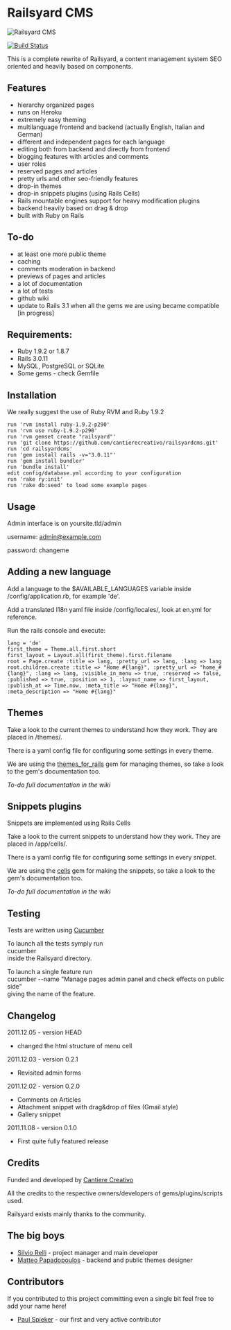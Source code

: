 Railsyard CMS
=============
![Railsyard CMS](http://railsyardcms.org/images/logo_big.jpg "Railsyard CMS")

[![Build Status](https://secure.travis-ci.org/cantierecreativo/railsyardcms.png?branch=master)](http://travis-ci.org/cantierecreativo/railsyardcms)

This is a complete rewrite of Railsyard, a content management system SEO oriented and heavily based on components.


Features
--------
* hierarchy organized pages
* runs on Heroku
* extremely easy theming
* multilanguage frontend and backend (actually English, Italian and German)
* different and independent pages for each language
* editing both from backend and directly from frontend
* blogging features with articles and comments
* user roles
* reserved pages and articles
* pretty urls and other seo-friendly features
* drop-in themes
* drop-in snippets plugins (using Rails Cells)
* Rails mountable engines support for heavy modification plugins 
* backend heavily based on drag & drop
* built with Ruby on Rails

	
To-do
-----
* at least one more public theme
* caching
* comments moderation in backend
* previews of pages and articles
* a lot of documentation
* a lot of tests
* github wiki
* update to Rails 3.1 when all the gems we are using became compatible [in progress]

Requirements:
-------------
* Ruby 1.9.2 or 1.8.7
* Rails 3.0.11
* MySQL, PostgreSQL or SQLite
* Some gems - check Gemfile

Installation
------------
We really suggest the use of Ruby RVM and Ruby 1.9.2

    run 'rvm install ruby-1.9.2-p290'
    run 'rvm use ruby-1.9.2-p290'
    run 'rvm gemset create "railsyard"'
    run 'git clone https://github.com/cantierecreativo/railsyardcms.git'
    run 'cd railsyardcms'
    run 'gem install rails -v="3.0.11"'
    run 'gem install bundler'
    run 'bundle install'
    edit config/database.yml according to your configuration
    run 'rake ry:init'
    run 'rake db:seed' to load some example pages

Usage
-----
Admin interface is on yoursite.tld/admin

username: admin@example.com

password: changeme

Adding a new language
---------------------
Add a language to the $AVAILABLE_LANGUAGES variable inside /config/application.rb, for example 'de'.

Add a translated I18n yaml file inside /config/locales/, look at en.yml for reference.

Run the rails console and execute:

    lang = 'de'
    first_theme = Theme.all.first.short
    first_layout = Layout.all(first_theme).first.filename
    root = Page.create :title => lang, :pretty_url => lang, :lang => lang
    root.children.create :title => "Home #{lang}", :pretty_url => "home_#{lang}", :lang => lang, :visible_in_menu => true, :reserved => false, :published => true, :position => 1, :layout_name => first_layout, :publish_at => Time.now, :meta_title => "Home #{lang}", :meta_description => "Home #{lang}"


Themes
------

Take a look to the current themes to understand how they work. They are placed in /themes/.

There is a yaml config file for configuring some settings in every theme.

We are using the [themes_for_rails](https://github.com/lucasefe/themes_for_rails) gem for managing themes, so take a look to the gem's documentation too.

*To-do full documentation in the wiki*
    
Snippets plugins
----------------
Snippets are implemented using Rails Cells


Take a look to the current snippets to understand how they work. They are placed in /app/cells/.

There is a yaml config file for configuring some settings in every snippet.

We are using the [cells](https://github.com/apotonick/cells) gem for making the snippets, so take a look to the gem's documentation too.

*To-do full documentation in the wiki*


Testing
-------
Tests are written using [Cucumber](http://cukes.info/)

To launch all the tests symply run   
    cucumber   
inside the Railsyard directory.

To launch a single feature run   
    cucumber --name "Manage pages admin panel and check effects on public side"   
giving the name of the feature.

Changelog
---------
2011.12.05 - version HEAD   
* changed the html structure of menu cell
 
2011.12.03 - version 0.2.1   
* Revisited admin forms
 
2011.12.02 - version 0.2.0   
* Comments on Articles
* Attachment snippet with drag&drop of files (Gmail style)
* Gallery snippet
  
2011.11.08 - version 0.1.0   
* First quite fully featured release


Credits
-------
Funded and developed by [Cantiere Creativo](http://www.cantierecreativo.net)

All the credits to the respective owners/developers of gems/plugins/scripts used.

Railsyard exists mainly thanks to the community.
 

The big boys
------------
* [Silvio Relli](http://www.relli.org) - project manager and main developer
* [Matteo Papadopoulos](http://www.basictrading.biz) - backend and public themes designer

Contributors
------------
If you contributed to this project committing even a single bit feel free to add your name here!

* [Paul Spieker](https://github.com/spieker) - our first and very active contributor
	
